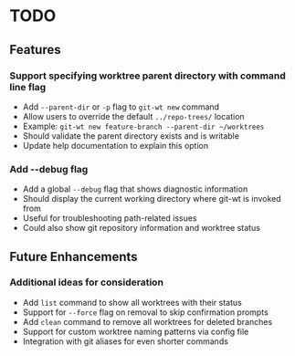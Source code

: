 # TODO

## Features

### Support specifying worktree parent directory with command line flag
- Add `--parent-dir` or `-p` flag to `git-wt new` command
- Allow users to override the default `../repo-trees/` location
- Example: `git-wt new feature-branch --parent-dir ~/worktrees`
- Should validate the parent directory exists and is writable
- Update help documentation to explain this option

### Add --debug flag
- Add a global `--debug` flag that shows diagnostic information
- Should display the current working directory where git-wt is invoked from
- Useful for troubleshooting path-related issues
- Could also show git repository information and worktree status

## Future Enhancements

### Additional ideas for consideration
- Add `list` command to show all worktrees with their status
- Support for `--force` flag on removal to skip confirmation prompts
- Add `clean` command to remove all worktrees for deleted branches
- Support for custom worktree naming patterns via config file
- Integration with git aliases for even shorter commands